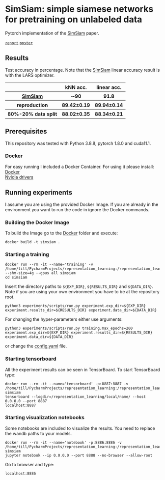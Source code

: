 # SimSiam: simple siamese networks for pretraining on unlabeled data
Pytorch implementation of the [SimSiam](https://arxiv.org/abs/2011.10566) paper. <br/>

[`report`]("https://github.com/tillaczel/simsiam/tree/main/figures/report.pdf") [`poster`]("https://github.com/tillaczel/simsiam/tree/main/figures/poster.pdf")

## Results
Test accuracy in percentage. Note that the [SimSiam](https://arxiv.org/abs/2011.10566) linear accuracy result is with the LARS optimizer.
<table>
  <tr>
    <th></th>
    <th>kNN acc.</th>
    <th>linear acc.</th>
  </tr>
  <tr>
    <th><a href="https://arxiv.org/abs/2011.10566">SimSiam</a></th>
    <th>∼90</th>
    <th>91.8</th>
  </tr>
  <tr>
    <th>reproduction</th>
    <th>89.42±0.19</th>
    <th>89.94±0.14</th>
  </tr>
  <tr>
    <th>80%-20% data split</th>
    <th>88.02±0.35</th>
    <th>88.34±0.21</th>
  </tr>
</table>


## Prerequisites
This repository was tested with Python 3.8.8, pytorch 1.8.0 and cuda11.1. <br/>

### Docker
For easy running I included a Docker Container. For using it please install: <br/>
[Docker](https://www.docker.com/) <br/>
[Nvidia drivers](https://www.nvidia.com/Download/index.aspx) 


## Running experiments
I assume you are using the provided Docker Image. If you are already in the environment you want to run the code in ignore the Docker commands.
### Building the Docker Image
To build the Image go to the [Docker](https://github.com/tillaczel/simsiam/tree/main/Docker) folder and execute:
```
docker build -t simsiam .
```

### Starting a training
```
docker run --rm -it --name='training' -v /home/till/PycharmProjects/representation_learning:/representation_learning --shm-size=4g --gpus all simsiam
cd simsiam
```
Insert the directory paths to `${EXP_DIR}`, `${RESULTS_DIR}` and `${DATA_DIR}`. Note if you are using your own environment you have to be at the  repository root.
```
python3 experiments/scripts/run.py experiment.exp_dir=${EXP_DIR} experiment.results_dir=${RESULTS_DIR} experiment.data_dir=${DATA_DIR}
```
For changing the hyper-parameters either use arguments:
```
python3 experiments/scripts/run.py training.max_epochs=200 experiment.exp_dir=${EXP_DIR} experiment.results_dir=${RESULTS_DIR} experiment.data_dir=${DATA_DIR}
```
or change the [config.yaml](https://github.com/tillaczel/simsiam/tree/main/experiments/scipts/config.yaml) file.

### Starting tensorboard
All the experiment results can be seen in TensorBoard. To start TensorBoard type:
```
docker run --rm -it --name='tensorboard' -p:8887:8887 -v /home/till/PycharmProjects/representation_learning:/representation_learning simsiam
tensorboard --logdir=/representation_learning/local/name/ --host 0.0.0.0 --port 8887
localhost:8887
```

### Starting visualization notebooks
Some notebooks are included to visualize the results. You need to replace the wandb paths to your models.
```
docker run --rm -it --name='notebook' -p:8886:8886 -v /home/till/PycharmProjects/representation_learning:/representation_learning simsiam
jupyter notebook --ip 0.0.0.0 --port 8888 --no-browser --allow-root
```
Go to browser and type:
```
localhost:8886
```
